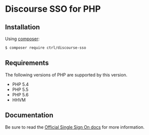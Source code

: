 Discourse SSO for PHP
=====================

## Installation

Using [composer](https://packagist.org/packages/ctrl/discourse-sso):

```bash
$ composer require ctrl/discourse-sso
```

## Requirements

The following versions of PHP are supported by this version.

+ PHP 5.4
+ PHP 5.5
+ PHP 5.6
+ HHVM

## Documentation

Be sure to read the [Official Single Sign On docs](https://meta.discourse.org/t/official-single-sign-on-for-discourse/13045) for more information.
